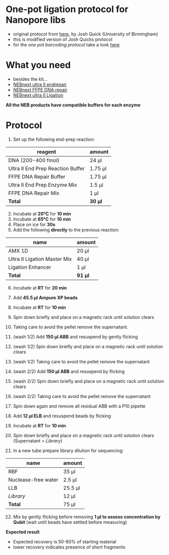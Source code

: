 One-pot ligation protocol for Nanopore libs
===
* original protocol from [here](https://www.protocols.io/view/one-pot-ligation-protocol-for-oxford-nanopore-libr-k9acz2e), by Josh Quick (University of Birmingham)
* this is modified version of Josh Quicks protocol
* for the *one pot barcoding protocol* take a look [here](https://docs.google.com/document/d/1ch2bb-IdGbiu9TCwUrE7FP4xsQiJwHVFUQKJx6q7-v0/edit)

# What you need

* besides the kit...
* [NEBnext ultra II endrepair](https://www.neb.com/products/e7546-nebnext-ultra-ii-end-repair-da-tailing-module#Product%20Information)
* [NEBnext FFPE DNA repair](https://international.neb.com/products/m6630-nebnext-ffpe-dna-repair-mix#Product%20Information)
* [NEBnext ultra II Ligation](https://international.neb.com/products/e7595-nebnext-ultra-ii-ligation-module#Product%20Information)

**All the NEB products have compatible buffers for each enzyme**

# Protocol

1. Set up the following end-prep reaction:

|reagent|amount|
|-|-|
|DNA (200-400 fmol)|	24 μl
|Ultra II End Prep Reaction Buffer|	1.75 μl
|FFPE DNA Repair Buffer |	1.75 μl
|Ultra II End Prep Enzyme Mix| 	1.5 μl
|FFPE DNA Repair Mix|	1 μl
|**Total**|**30 μl**||

2. Incubate at **20°C** for **10 min**
3. Incubate at **65°C** for **10 min**
4. Place on ice for **30s**
5. Add the following **directly** to the previous reaction:

|name|amount|
|-|-|
|AMX 1D|20 μl
|Ultra II Ligation Master Mix|	40 μl
|Ligation Enhancer|	1 μl
|**Total**|**91 μl**|

6. Incubate at **RT** for **20 min**
7. Add **45.5 μl Ampure XP beads**
8. Incubate at **RT** for **10 min**
9. Spin down briefly and place on a magnetic rack until solution clears
10. Taking care to avoid the pellet remove the supernatant.


11. (wash 1/2) Add **150 μl ABB** and resuspend by gently flicking
12. (wash 1/2) Spin down briefly and place on a magnetic rack until solution clears
13. (wash 1/2) Taking care to avoid the pellet remove the supernatant


14. (wash 2/2) Add **150 μl ABB** and resuspend by flicking
15. (wash 2/2) Spin down briefly and place on a magnetic rack until solution clears
16. (wash 2/2) Taking care to avoid the pellet remove the supernatant


17. Spin down again and remove all residual ABB with a P10 pipette
18. Add **12 μl ELB** and resuspend beads by flicking
19. Incubate at **RT** for **10 min**
20. Spin down briefly and place on a magnetic rack until solution clears (Supernatant = *Library*)
21. In a new tube prepare library dilution for sequencing:

|name|amount|
|-|-|
|RBF| 35 µl
|Nuclease-free water| 2.5 µl
|LLB | 25.5 µl
| *Library* | 12 µl
|**Total**| 75 µl	 ||

22. Mix by gently flicking before removing **1 µl to assess concentration by Qubit** (wait until beads have settled before measuring)

**Expected result**
* Expected recovery is 50-80% of starting material
* lower recovery indicates presence of short fragments

